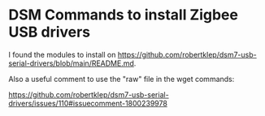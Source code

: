 # DSM Commands to install Zigbee USB drivers

I found the modules to install on https://github.com/robertklep/dsm7-usb-serial-drivers/blob/main/README.md.

Also a useful comment to use the "raw" file in the wget commands:

https://github.com/robertklep/dsm7-usb-serial-drivers/issues/110#issuecomment-1800239978
